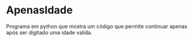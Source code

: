 # ApenasIdade
Programa em python que mostra um código que permite continuar apenas após ser digitado uma idade valida.
